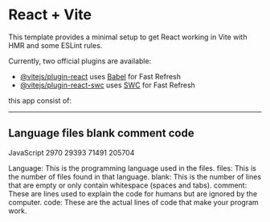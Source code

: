 # React + Vite

This template provides a minimal setup to get React working in Vite with HMR and some ESLint rules.

Currently, two official plugins are available:

- [@vitejs/plugin-react](https://github.com/vitejs/vite-plugin-react/blob/main/packages/plugin-react/README.md) uses [Babel](https://babeljs.io/) for Fast Refresh
- [@vitejs/plugin-react-swc](https://github.com/vitejs/vite-plugin-react-swc) uses [SWC](https://swc.rs/) for Fast Refresh




this app consist of: 

-------------------------------------------------------------------------------
Language                     files          blank        comment           code
-------------------------------------------------------------------------------
JavaScript                    2970          29393          71491         205704



Language: This is the programming language used in the files.
files: This is the number of files found in that language.
blank: This is the number of lines that are empty or only contain whitespace (spaces and tabs).
comment: These are lines used to explain the code for humans but are ignored by the computer.
code: These are the actual lines of code that make your program work.
